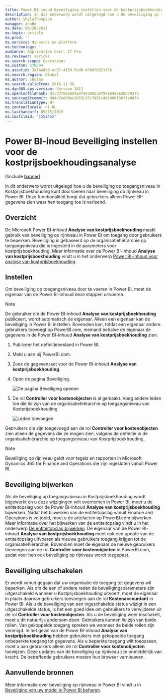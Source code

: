 ```yaml
---
title: Power BI-inoud Beveiliging instellen voor de kostprijsboekhoudingsanalyse
description: In dit onderwerp wordt uitgelegd hoe u de beveiliging op toegangsniveau in Kostprijsboekhouding kunt doorvoeren naar beveiliging op rijniveau in Power BI. Deze functionaliteit borgt dat gebruikers alleen Power BI-gegevens zien waar hen toegang toe is verleend.
author: ShylaThompson
manager: AnnBe
ms.date: 06/20/2017
ms.topic: article
ms.prod: ''
ms.service: dynamics-ax-platform
ms.technology: ''
audience: Application User, IT Pro
ms.reviewer: sericks
ms.search.scope: Operations
ms.custom: 270294
ms.assetid: 3a7ba8b0-ac57-4159-9cd8-4308f6021f36
ms.search.region: Global
ms.author: shylaw
ms.search.validFrom: 2016-11-30
ms.dyn365.ops.version: Version 1611
ms.openlocfilehash: d1cd378a58d4a4fe4388238f97e84a8e2b07937b
ms.sourcegitcommit: 9d4c7edd0ae2053c37c7d81cdd180b16bf3a9d3b
ms.translationtype: HT
ms.contentlocale: nl-NL
ms.lasthandoff: 05/15/2019
ms.locfileid: "1551455"
---
```

# <a name="set-up-security-for-the-cost-accounting-analysis-power-bi-content"></a>Power BI-inoud Beveiliging instellen voor de kostprijsboekhoudingsanalyse

[!include [banner](../includes/banner.md)]

In dit onderwerp wordt uitgelegd hoe u de beveiliging op toegangsniveau in Kostprijsboekhouding kunt doorvoeren naar beveiliging op rijniveau in Power BI. Deze functionaliteit borgt dat gebruikers alleen Power BI-gegevens zien waar hen toegang toe is verleend.

## <a name="overview"></a>Overzicht

De Microsoft Power BI-inhoud **Analyse van kostprijsboekhouding** maakt gebruik van beveiliging op rijniveau in Power BI om toegang door gebruikers te beperken. Beveiliging is gebaseerd op de organisatiehiërarchie op toegangsniveau die is ingesteld in de parameters voor kostprijsboekhouding. Meer informatie over de Power BI-inhoud **Analyse van kostprijsboekhouding** vindt u in het onderwerp [Power BI-inhoud voor analyse van kostprijsboekhouding](cost-accounting-analysis-content-pack.md).

## <a name="setup"></a>Instellen
Om beveiliging op toegangsniveau door te voeren in Power BI, moet de eigenaar van de Power BI-inhoud deze stappen uitvoeren.

> [!NOTE]
> De gebruiker die de Power BI-inhoud **Analyse van kostprijsboekhouding** publiceert, wordt automatisch de eigenaar. Alleen een eigenaar kan de beveiliging in Power BI instellen. Bovendien kan, totdat een eigenaar andere gebruikers toevoegt op PowerBI.com, niemand behalve de eigenaar de gegevens in de Power BI-inhoud **Analyse van kostprijsboekhouding** zien.

1. Publiceer het definitiebestand in Power BI.
2. Meld u aan bij PowerBI.com.
3. Zoek de gegevensset voor de Power BI-inhoud **Analyse van kostprijsboekhouding**.
4. Open de pagina Beveiliging.

    ![De pagina Beveiliging openen](./media/CA-picture-1.png)

5. De rol **Controller voor kostenobjecten** is al gemaakt. Voeg andere leden toe die lid zijn van de organisatiehiërarchie op toegangsniveau van Kostprijsboekhouding.

    ![Leden toevoegen](./media/CA-picture-2.png)

Gebruikers die zijn toegevoegd aan de rol **Controller voor kostenobjecten** zien alleen de gegevens die ze mogen zien, volgens de definitie in de organisatiehiërarchie op toegangsniveau van Kostprijsboekhouding.

> [!NOTE]
> Beveiliging op rijniveau geldt voor tegels en rapporten in Microsoft Dynamics 365 for Finance and Operations die zijn ingesloten vanuit Power BI.

## <a name="updating-security"></a>Beveiliging bijwerken
Als de beveiliging op toegangsniveau in Kostprijsboekhouding wordt bijgewerkt en u deze wijzigingen wilt overnemen in Power BI, moet u de entiteitopslag voor de Power BI-inhoud **Analyse van kostprijsboekhouding** bijwerken. Nadat het bijwerken van de entiteitopslag vanuit Finance and Operations is voltooid, moet u de artefacten op PowerBI.com bijwerken. Meer informatie over het bijwerken van de entiteitopslag vindt u in het onderwerp [De entiteitopslag bijwerken](power-bi-integration-entity-store.md#update-entity-store). De eigenaar van de Power BI-inhoud **Analyse van kostprijsboekhouding** moet ook een update van de entiteitopslag uitvoeren als nieuwe gebruikers toegang krijgen tot de organisatiehiërarchie. Bovendien moet de eigenaar de nieuwe gebruikers toevoegen aan de rol **Controller voor kostenobjecten** in PowerBI.com, zodat voor hen ook beveiliging op rijniveau wordt toegepast.

## <a name="disabling-security"></a>Beveiliging uitschakelen
Er wordt vanuit gegaan dat uw organisatie de toegang tot gegevens wil beperken. Als om de een of andere reden de beveiligingsparameters zijn uitgeschakeld wanneer u Kostprijsboekhouding uitvoert, moet de eigenaar in plaats daarvan gebruikers toevoegen aan de rol **Kostenaccountant** in Power BI. Als u de beveiliging van een ingeschakelde status wijzigt in een uitgeschakelde status, is het een goed idee om gebruikers te verwijderen uit de rol **Controller voor kostenobjecten**. Als u de beveiliging weer inschakelt, moet u dit natuurlijk andersom doen. Gebruikers kunnen lid zijn van beide rollen. Van gekoppelde toegang spreken we wanneer de beide rollen zijn verenigd. In het geval van de Power BI-inhoud **Analyse van kostprijsboekhouding** hebben gebruikers met gekoppelde toegang onbeperkte toegang tot gegevens. Als u beperkte toegang wilt toepassen, moet u aan gebruikers alleen de rol **Controller voor kostenobjecten** toewijzen. Deze updates van de beveiliging op rijniveau zijn onmiddellijk van kracht. De betreffende gebruikers moeten hun browser vernieuwen.

## <a name="additional-resources"></a>Aanvullende bronnen
Meer informatie over beveiliging op rijniveau in Power BI vindt u in [Beveiliging van uw model in Power BI beheren](https://powerbi.microsoft.com/en-us/documentation/powerbi-admin-rls/#manage-security-on-your-model).
